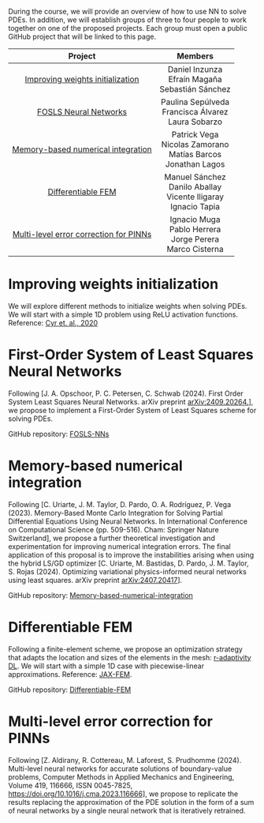 
During the course, we will provide an overview of how to use NN to solve PDEs. In addition, we will establish groups of three to four people to work together on one of the proposed projects. Each group must open a public GitHub project that will be linked to this page.

| Project |  Members | 
| :---:   | :---: |
| [Improving weights initialization](#initialization)  | Daniel Inzunza <br/> Efraín Magaña <br/> Sebastián Sánchez|
| [FOSLS Neural Networks](#fols)    | Paulina Sepúlveda <br/> Francisca Álvarez <br/> Laura Sobarzo|
| [Memory-based numerical integration](#int) | Patrick Vega <br/> Nicolas Zamorano <br/> Matías Barcos <br/> Jonathan Lagos|
| [Differentiable FEM](#diffFEM) | Manuel Sánchez <br/> Danilo Aballay <br/> Vicente Iligaray <br/> Ignacio Tapia |
| [Multi-level error correction for PINNs](#Multi-levelPINNs)  | Ignacio Muga <br/> Pablo Herrera <br/> Jorge Perera <br/> Marco Cisterna|


# <a id="initialization"></a> Improving weights initialization
We will explore different methods to initialize weights when solving PDEs. We will start with a simple 1D problem using ReLU activation functions.
Reference: [Cyr et. al., 2020](https://proceedings.mlr.press/v107/cyr20a/cyr20a.pdf)

# <a id="fols"></a> First-Order System of Least Squares Neural Networks
Following [J. A. Opschoor, P. C. Petersen, C. Schwab (2024). First Order System Least Squares Neural Networks. arXiv preprint [arXiv:2409.20264.](https://arxiv.org/pdf/2409.20264)], we propose to implement a First-Order System of Least Squares scheme for solving PDEs.

GitHub repository: [FOSLS-NNs](https://github.com/Spaulina/FOSLS-NNs.git)

# <a id="int"></a> Memory-based numerical integration
Following [C. Uriarte, J. M. Taylor, D. Pardo, O. A. Rodríguez, P. Vega (2023). Memory-Based Monte Carlo Integration for Solving Partial Differential Equations Using Neural Networks. In International Conference on Computational Science (pp. 509-516). Cham: Springer Nature Switzerland], we propose a further theoretical investigation and experimentation for improving numerical integration errors. The final application of this proposal is to improve the instabilities arising when using the hybrid LS/GD optimizer [C. Uriarte, M. Bastidas, D. Pardo, J. M. Taylor, S. Rojas (2024). Optimizing variational physics-informed neural networks using least squares. arXiv preprint [arXiv:2407.20417](https://arxiv.org/pdf/2407.20417)].

GitHub repository: [Memory-based-numerical-integration](https://github.com/patrickvega/Memory-based-numerical-integration.git)

# <a id="diffFEM"></a> Differentiable FEM
Following a finite-element scheme, we propose an optimization strategy that adapts the location and sizes of the elements in the mesh: [r-adaptivity DL](https://doi.org/10.1016/j.camwa.2023.11.005). We will start with a simple 1D case with piecewise-linear approximations. Reference: [JAX-FEM](https://doi.org/10.1016/j.cpc.2023.108802).

GitHub repository: [Differentiable-FEM](https://github.com/ManuelSanchezUribe/Differentiable_FEM)

# <a id="Multi-levelPINNs"></a> Multi-level error correction for PINNs
Following [Z. Aldirany, R. Cottereau, M. Laforest, S. Prudhomme (2024). Multi-level neural networks for accurate solutions of boundary-value problems, Computer Methods in Applied Mechanics and Engineering, Volume 419, 116666, ISSN 0045-7825, https://doi.org/10.1016/j.cma.2023.116666], we propose to replicate the results replacing the approximation of the PDE solution in the form of a sum of neural networks by a single neural network that is iteratively retrained.

